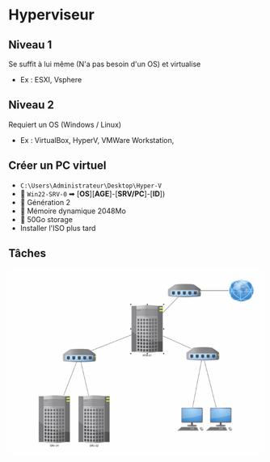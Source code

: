 # Hyperviseur
## Niveau 1
Se suffit à lui même (N'a pas besoin d'un OS) et virtualise
- Ex : ESXI, Vsphere

## Niveau 2
Requiert un OS (Windows / Linux)
- Ex : VirtualBox, HyperV, VMWare Workstation, 

## Créer un PC virtuel
- `C:\Users\Administrateur\Desktop\Hyper-V`
- 📜 `Win22-SRV-0` ➡ [**OS**][**AGE**]-[**SRV/PC**]-[**ID**])
- 👴 Génération 2
- 🧠 Mémoire dynamique 2048Mo
- 📂 50Go storage
- Installer l'ISO plus tard

## Tâches
![Exemple de réseau à créer](https://github.com/Altherneum/.github/blob/main/note/assets/Teams_kWashgWdFC.png?raw=true)
